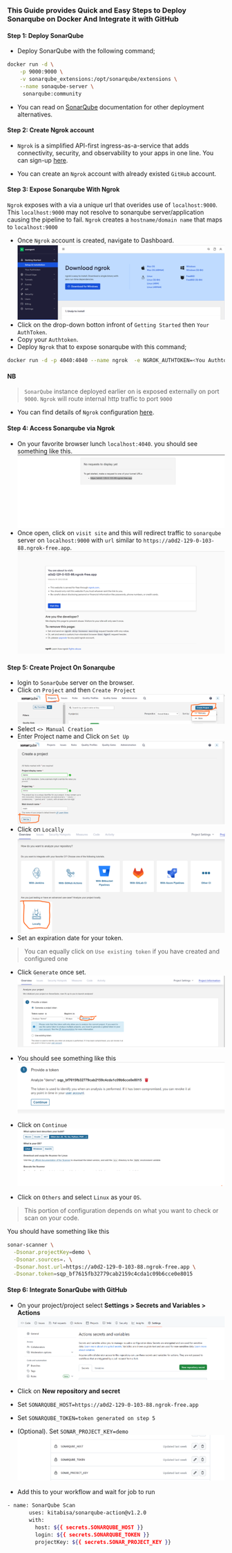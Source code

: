 ###  This Guide provides Quick and Easy Steps to Deploy Sonarqube on Docker And Integrate it with GitHub

#### **Step 1: Deploy SonarQube**

- Deploy SonarQube with the following command;

```bash
docker run -d \
    -p 9000:9000 \
    -v sonarqube_extensions:/opt/sonarqube/extensions \
    --name sonaqube-server \
     sonarqube:community
```

- You can read on [SonarQube](https://docs.sonarqube.org/9.6/setup-and-upgrade/install-the-server) documentation for other deployment alternatives.

#### **Step 2: Create Ngrok account**

- `Ngrok` is a simplified API-first ingress-as-a-service that adds connectivity, security, and observability to your apps in one line. You can sign-up [here](https://ngrok.com/).

- You can create an `Ngrok` account with already existed `GitHub` account. 

#### **Step 3: Expose Sonarqube With Ngrok**

`Ngrok` exposes with a via a unique url that overides use of `localhost:9000`. This `localhost:9000` may not resolve to sonarqube server/application causing the pipeline to fail. `Ngrok` creates a `hostname/domain name` that maps to `localhost:9000`

- Once `Ngrok` account is created, navigate to Dashboard.
![Ngrok dashboard](./images/ngrok-dasboard.png)
- Click on the  drop-down botton infront of `Getting Started` then `Your AuthToken`.
- Copy your `Authtoken`.
- Deploy `Ngrok` that to expose sonarqube with this command;

```bash
docker run -d -p 4040:4040 --name ngrok  -e NGROK_AUTHTOKEN=<You Authtoken here> ngrok/ngrok:latest http host.docker.internal:9000
```

#### NB

> `SonarQube` instance deployed earlier on is exposed externally on port `9000`. `Ngrok` will route internal http traffic to port `9000`

- You can find details of `Ngrok` configuration [here](https://ngrok.com/docs/using-ngrok-with/docker/).

#### **Step 4: Access Sonarqube via Ngrok**

- On your favorite browser lunch `localhost:4040`. you should see something like this.
![Ngrok Landing](./images/ngrok-landing.png)
- Once open, click on `visit site` and this will redirect traffic to `sonarqube` server on `localhost:9000` with `url` similar to `https://a0d2-129-0-103-88.ngrok-free.app`.
![Sonarqube server](./images/visit.png)

#### **Step 5: Create Project On Sonarqube**

- login to `SonarQube` server on the browser. 
- Click on `Project` and then `Create Project`
![Sonar project](./images/create-sonar-project.png)
- Select `<> Manual Creation`
- Enter Project name and Click on `Set Up`
![Set project](./images/sonar-proj-setup.png)
- Click on `Locally`
![local Set up](./images/manual-set-up.png)
- Set an expiration date for your token. 
 > You can equally click on `Use existing token` if you have created and configured one
- Click `Generate` once set.
![generate token](./images/generate-token.png)
- You should see something like this
![token](./images/sonar-token.png)
- Click on `Continue`
![Analyzer](./images/analyze.png)

- Click on `Others` and select `Linux` as your `OS`.

> This portion of configuration depends on what you want to check or scan on your code. 

You should have something like this
```bash
sonar-scanner \
  -Dsonar.projectKey=demo \
  -Dsonar.sources=. \
  -Dsonar.host.url=https://a0d2-129-0-103-88.ngrok-free.app \
  -Dsonar.token=sqp_bf7615fb32779cab2159c4cda1c09b6cce0e8015
```

#### **Step 6: Integrate SonarQube with GitHub**

 - On your project/project select **Settings > Secrets and Variables > Actions**
 ![GitHuB](./images/github-inte.png)
 - Click on **New repository and secret** 
 - Set `SONARQUBE_HOST=https://a0d2-129-0-103-88.ngrok-free.app`
 - Set `SONARQUBE_TOKEN=token generated on step 5`
 - (Optional). Set `SONAR_PROJECT_KEY=demo`
 ![Sonar-cred](./images/sonar-cred.png)

 - Add this to your workflow and wait for job to run

 ```bash
 - name: SonarQube Scan
        uses: kitabisa/sonarqube-action@v1.2.0
        with:
          host: ${{ secrets.SONARQUBE_HOST }}
          login: ${{ secrets.SONARQUBE_TOKEN }}
          projectKey: ${{ secrets.SONAR_PROJECT_KEY }} 
```